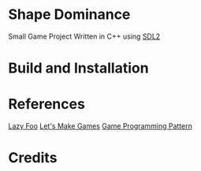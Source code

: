 # Shape Dominance
Small Game Project Written in C++ using [SDL2](https://wiki.libsdl.org/SDL2/FrontPage)

# Build and Installation

# References
[Lazy Foo](https://lazyfoo.net/tutorials/SDL/)
[Let's Make Games](https://www.youtube.com/playlist?list=PLhfAbcv9cehhkG7ZQK0nfIGJC_C-wSLrx)
[Game Programming Pattern](https://gameprogrammingpatterns.com/contents.html)

# Credits

